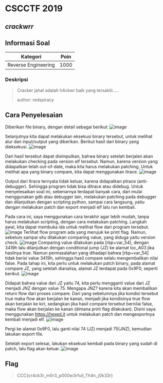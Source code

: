 # CSCCTF 2019
## _crackwrr_

## Informasi Soal
| Kategori | Poin |
| -------- | ---- |
| Reverse Engineering | 1000 |
### Deskripsi
> Cracker jahat adalah h4ckwr baik yang tersakiti.....
>
> author: redspiracy

## Cara Penyelesaian
Diberikan file binary, dengan detail sebagai berikut:
![image](https://raw.githubusercontent.com/redspiracy/write-ups/master/cscctf2019/crackwrr/Screenshot/1.jpg)

Selanjutnya kita dapat melakukan eksekusi binary tersebut, untuk melihat alur dan input/output yang diberikan. Berikut hasil dari binary yang dieksekusi.
![image](https://raw.githubusercontent.com/redspiracy/write-ups/master/cscctf2019/crackwrr/Screenshot/8.jpg)

Dari hasil tersebut dapat disimpulkan, bahwa binary setelah berjalan akan melakukan checking pada version elf tersebut. Namun, karena version yang didapatkan telah out-of-date, maka kita harus melakukan patching. Untuk melihat apa yang binary compare, kita dapat menggunakan ltrace.
![image](https://raw.githubusercontent.com/redspiracy/write-ups/master/cscctf2019/crackwrr/Screenshot/2.jpg)

Output dari ltrace ternyata tidak keluar, karena didapatkan ptrace (anti-debugger). Sehingga program tidak bisa ditrace atau didebug.
Untuk menyelesaikan soal ini, sebenarnya terdapat banyak cara, dari mulai menggunakan gdb atau debugger lain, melakukan patching pada debugger dan dilanjutkan dengan scripting python, sampai cara langsung, yaitu dengan melakukan patch dan export menjadi elf lalu run kembali.

Pada cara ini, saya menggunakan cara terakhir agar lebih mudah, tanpa harus melakukan scripting, dengan cara melakukan patching. Langkah awal, kita dapat membuka ida untuk melihat flow dari program tersebut.
![image](https://raw.githubusercontent.com/redspiracy/write-ups/master/cscctf2019/crackwrr/Screenshot/3.jpg)
Terlihat flow program ada yang merujuk ke print flag. Namun, sebelum sampai situ dilakukan comparing value, yang diduga yaitu version check.
![image](https://raw.githubusercontent.com/redspiracy/write-ups/master/cscctf2019/crackwrr/Screenshot/4.jpg)
Comparing value dilakukan pada [rbp+var_54], dengan 3419h lalu dilanjutkan dengan conditional jump (JZ) ke alamat loc_A03 jika hasilnya true.
Namun permasalahan yang dihadapi bahwa [rbp+var_54] tidak berisi value 3419h, sehingga hasil compare selalu mengembalikan nilai false.
Pada tahap ini, kita perlu untuk melakukan patch binary, pada alamat compare JZ, yang setelah dianalisa, alamat JZ terdapat pada 0x9F0, seperti berikut.
![image](https://raw.githubusercontent.com/redspiracy/write-ups/master/cscctf2019/crackwrr/Screenshot/5.jpg)

Didapat bahwa value dari JZ yaitu 74, kita perlu mengganti value dari JZ menjadi JNZ dengan value 75. Mengapa JNZ? karena kita akan membalikan return flow dari proses compare. Dari yang sebelumnya jika kondisi tersebut true maka flow akan berjalan ke kanan, menjadi jika kondisinya true flow akan berjalan ke kiri, sedangkan jika hasil compare tersebut bernilai false, maka flow akan berjalan ke kanan (dimana print flag dilakukan). Disini saya menggunakan https://hexed.it untuk melakukan patch dan mengexportnya kembali menjadi elf.
![image](https://raw.githubusercontent.com/redspiracy/write-ups/master/cscctf2019/crackwrr/Screenshot/6.jpg)

Pergi ke alamat 0x9F0, lalu ganti nilai 74 (JZ) menjadi 75(JNZ), kemudian lakukan export file.

Setelah export selesai, lakukan eksekusi kembali pada binary yang sudah di patch, lalu flag akan keluar.
![image](https://raw.githubusercontent.com/redspiracy/write-ups/master/cscctf2019/crackwrr/Screenshot/7.jpg)

## Flag
> CCC{cr4ck3r_m0r3_p000w3rfull_Th4n_j0k33r}

